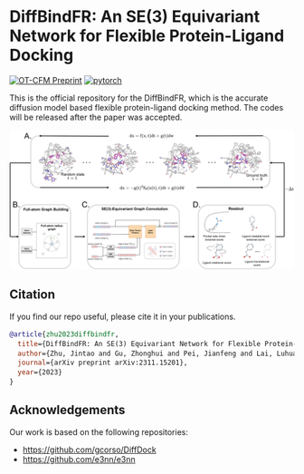 # DiffBindFR: An SE(3) Equivariant Network for Flexible Protein-Ligand Docking

[![OT-CFM Preprint](http://img.shields.io/badge/paper-arxiv.2311.15201-B31B1B.svg)](https://arxiv.org/abs/2311.15201)
[![pytorch](https://img.shields.io/badge/PyTorch_1.13+-ee4c2c?logo=pytorch&logoColor=white)](https://pytorch.org/get-started/locally/)

This is the official repository for the DiffBindFR, which is the accurate diffusion model based flexible protein-ligand docking method. The codes will be released after the paper was accepted.

![header ](images/arch.png)

## Citation
If you find our repo useful, please cite it in your publications.

```bibtex
@article{zhu2023diffbindfr,
  title={DiffBindFR: An SE(3) Equivariant Network for Flexible Protein-Ligand Docking},
  author={Zhu, Jintao and Gu, Zhonghui and Pei, Jianfeng and Lai, Luhua},
  journal={arXiv preprint arXiv:2311.15201},
  year={2023}
}
```

## Acknowledgements
Our work is based on the following repositories:
- https://github.com/gcorso/DiffDock
- https://github.com/e3nn/e3nn
